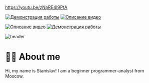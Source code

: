 https://youtu.be/zNaRE4I9PtA

[![Демонстрация работы](https://youtu.be/zNaRE4I9PtA)](https://youtu.be/zNaRE4I9PtA)
[![Описание видео](https://youtu.be/zNaRE4I9PtA)](https://youtu.be/zNaRE4I9PtA)

[![Описание видео](https://img.youtube.com/vi/ВИДЕО_ID/0.jpg)](https://www.youtube.com/watch?v=ВИДЕО_ID)
[![Демонстрация работы](https://img.youtube.com/vi/dQw4w9WgXcQ/0.jpg)](https://www.youtube.com/watch?v=dQw4w9WgXcQ)

![header](https://capsule-render.vercel.app/api?type=waving&height=300&color=gradient&text=Karamin%20Stanislav&section=header&fontColor=000000&textBg=false)

# 👨‍💻 About me
Hi, my name is Stanislav!
I am a beginner programmer-analyst from Moscow.




